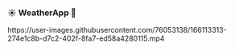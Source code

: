 <h3>☀️ WeatherApp 🌙</h3>

<div>
  https://user-images.githubusercontent.com/76053138/166113313-274e1c8b-d7c2-402f-8fa7-ed58a4280115.mp4
</div>
